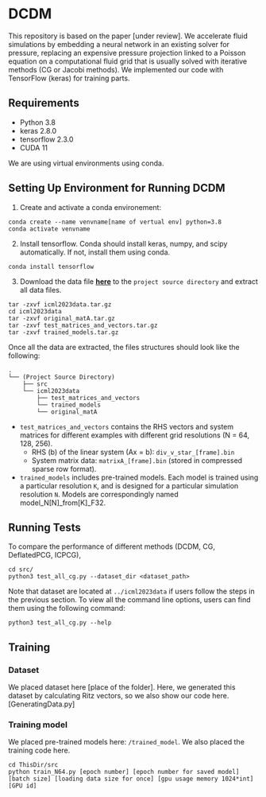 # DCDM


This repository is based on the paper [under review].
We accelerate fluid simulations by embedding a neural network in an existing solver for pressure, replacing an expensive pressure projection linked to a Poisson equation on a computational fluid grid that is usually solved with iterative methods (CG or Jacobi methods). 
We implemented our code with TensorFlow (keras) for training parts.

## Requirements
* Python 3.8
* keras 2.8.0
* tensorflow 2.3.0
* CUDA 11

We are using virtual environments using conda.

## Setting Up Environment for Running DCDM

1. Create and activate a conda environement:
```
conda create --name venvname[name of vertual env] python=3.8
conda activate venvname
```

2. Install tensorflow. Conda should install keras, numpy, and scipy automatically. If not, install them using conda.
```
conda install tensorflow
```

3. Download the data file **[here](https://www.dropbox.com/s/dlhvuyub87i9cyl/icml2023data.tar.gz?dl=0)** to the ```project source directory``` and extract all data files.
```
tar -zxvf icml2023data.tar.gz
cd icml2023data
tar -zxvf original_matA.tar.gz
tar -zxvf test_matrices_and_vectors.tar.gz
tar -zxvf trained_models.tar.gz
```
Once all the data are extracted, the files structures should look like the following:
```
.
└── (Project Source Directory)
    ├── src
    └── icml2023data
        ├── test_matrices_and_vectors  
        └── trained_models
        └── original_matA
```

* `test_matrices_and_vectors` contains the RHS vectors and system matrices for different examples with different grid resolutions (N = 64, 128, 256).
  * RHS (b) of the linear system (Ax = b): `div_v_star_[frame].bin`
  * System matrix data: `matrixA_[frame].bin` (stored in compressed sparse row format).
* `trained_models` includes pre-trained models. Each model is trained using a particular resolution `K`, and is designed for a particular simulation resolution `N`. Models are correspondingly named model_N[N]_from[K]_F32.

## Running Tests

To compare the performance of different methods (DCDM, CG, DeflatedPCG, ICPCG),
```
cd src/
python3 test_all_cg.py --dataset_dir <dataset_path>
```
Note that dataset are located at `../icml2023data` if users follow the steps in the previous section. To view all the command line options, users can find them using the following command:
```
python3 test_all_cg.py --help
```


## Training
### Dataset
We placed dataset here [place of the folder]. Here, we generated this dataset by calculating Ritz vectors, so we also show our code here. [GeneratingData.py]


### Training model
We placed pre-trained models here: ```/trained_model```. We also placed the training code here.

```
cd ThisDir/src
python train_N64.py [epoch number] [epoch number for saved model] [batch size] [loading data size for once] [gpu usage memory 1024*int] [GPU id]
```